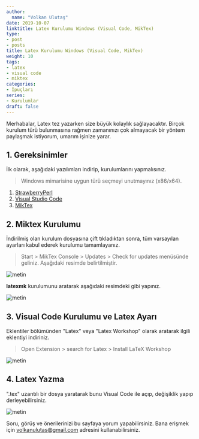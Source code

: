 ```yaml
---
author:
  name: "Volkan Ulutaş"
date: 2019-10-07
linktitle: Latex Kurulumu Windows (Visual Code, MikTex)
type:
- post
- posts
title: Latex Kurulumu Windows (Visual Code, MikTex)
weight: 10
tags:
- latex
- visual code
- miktex
categories:
- İpuçları
series:
- Kurulumlar
draft: false
---
```



Merhabalar, Latex tez yazarken size büyük kolaylık sağlayacaktır. Birçok kurulum türü bulunmasına rağmen zamanınızı çok almayacak bir yöntem paylaşmak istiyorum, umarım işinize yarar. 

## 1. Gereksinimler
İlk olarak, aşağıdaki yazılımları indirip, kurulumlarını yapmalısınız.

> Windows mimarisine uygun türü seçmeyi unutmayınız (x86/x64).

1.  [StrawberryPerl](http://strawberryperl.com/)
2.  [Visual Studio Code](https://code.visualstudio.com/download)
3.  [MikTex](https://miktex.org/download)  

## 2. Miktex Kurulumu
İndirilmiş olan kurulum dosyasına çift tıkladıktan sonra, tüm varsayılan ayarları kabul ederek kurulumu tamamlayanız. 

> Start > MikTex Console > Updates > Check for updates menüsünde geliniz. Aşağıdaki resimde belirtilmiştir.

![metin](/images/latex-kurulumu/latexWin_1.png)

**latexmk** kurulumunu aratarak aşağıdaki resimdeki gibi yapınız. 
 
![metin](/images/latex-kurulumu/latexWin_2.png)

## 3. Visual Code Kurulumu ve Latex Ayarı

Eklentiler bölümünden "Latex" veya "Latex Workshop" olarak aratarak ilgili eklentiyi indiriniz.

> Open Extension > search for Latex > Install LaTeX Workshop

![metin](/images/latex-kurulumu/latexWin_3.png)

## 4. Latex Yazma 

".tex" uzantılı bir dosya yaratarak bunu Visual Code ile açıp, değişiklik yapıp derleyebilirsiniz.

![metin](/images/latex-kurulumu/latexWin_4.png)


Soru, görüş ve önerilerinizi bu sayfaya yorum yapabilirsiniz. Bana erişmek için volkanulutas@gmail.com adresini kullanabilirsiniz.
